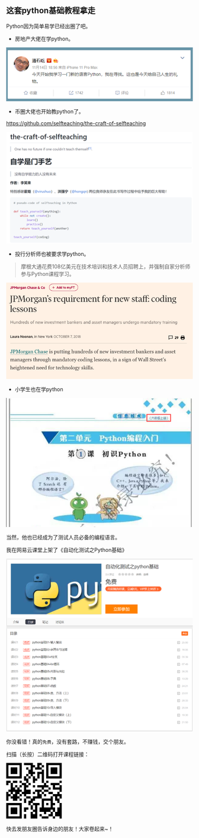 ## 这套python基础教程拿走

Python因为简单易学已经出圈了吧。

* 房地产大佬在学python。

![](./images/pan.png)


* 币圈大佬也开始教python了。

https://github.com/selfteaching/the-craft-of-selfteaching

![](./images/li.png)


* 投行分析师也被要求学python。

> 摩根大通花费108亿美元在技术培训和技术人员招聘上，并强制自家分析师参与Python课程学习。

![](./images/tou.png)

* 小学生也在学python

![](./images/xiao.png)

当然，他也已经成为了测试人员必备的编程语言。

我在网易云课堂上架了《自动化测试之Python基础》

![](./images/python_163_0.png)

你没看错！真的`免费`，没有套路，不赚钱，交个朋友。

扫描（长按）二维码打开课程链接：

![](./images/python_163.png)

快去发朋友圈告诉身边的朋友！大家卷起来~！

